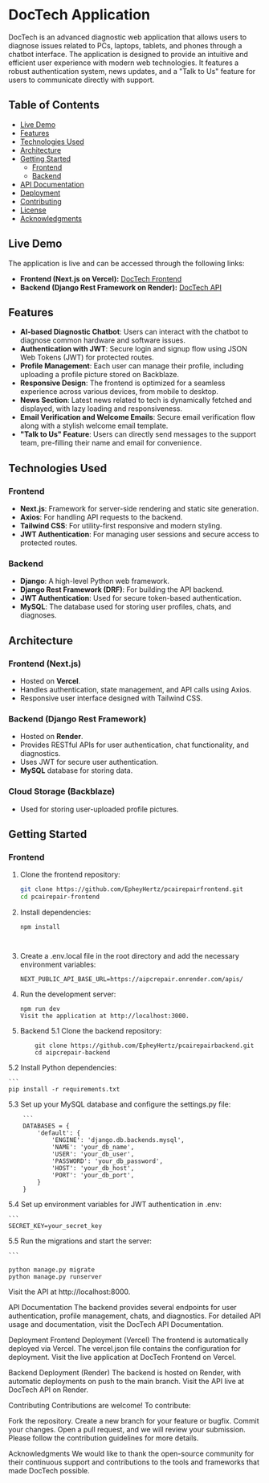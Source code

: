 # DocTech Application

DocTech is an advanced diagnostic web application that allows users to diagnose issues related to PCs, laptops, tablets, and phones through a chatbot interface. The application is designed to provide an intuitive and efficient user experience with modern web technologies. It features a robust authentication system, news updates, and a "Talk to Us" feature for users to communicate directly with support.

## Table of Contents
- [Live Demo](#live-demo)
- [Features](#features)
- [Technologies Used](#technologies-used)
- [Architecture](#architecture)
- [Getting Started](#getting-started)
  - [Frontend](#frontend)
  - [Backend](#backend)
- [API Documentation](#api-documentation)
- [Deployment](#deployment)
- [Contributing](#contributing)
- [License](#license)
- [Acknowledgments](#acknowledgments)

## Live Demo
The application is live and can be accessed through the following links:

- **Frontend (Next.js on Vercel):** [DocTech Frontend](https://pcairepair.vercel.app/)
- **Backend (Django Rest Framework on Render):** [DocTech API](https://aipcrepair.onrender.com/apis/)

## Features
- **AI-based Diagnostic Chatbot**: Users can interact with the chatbot to diagnose common hardware and software issues.
- **Authentication with JWT**: Secure login and signup flow using JSON Web Tokens (JWT) for protected routes.
- **Profile Management**: Each user can manage their profile, including uploading a profile picture stored on Backblaze.
- **Responsive Design**: The frontend is optimized for a seamless experience across various devices, from mobile to desktop.
- **News Section**: Latest news related to tech is dynamically fetched and displayed, with lazy loading and responsiveness.
- **Email Verification and Welcome Emails**: Secure email verification flow along with a stylish welcome email template.
- **"Talk to Us" Feature**: Users can directly send messages to the support team, pre-filling their name and email for convenience.

## Technologies Used

### Frontend
- **Next.js**: Framework for server-side rendering and static site generation.
- **Axios**: For handling API requests to the backend.
- **Tailwind CSS**: For utility-first responsive and modern styling.
- **JWT Authentication**: For managing user sessions and secure access to protected routes.

### Backend
- **Django**: A high-level Python web framework.
- **Django Rest Framework (DRF)**: For building the API backend.
- **JWT Authentication**: Used for secure token-based authentication.
- **MySQL**: The database used for storing user profiles, chats, and diagnoses.

## Architecture

### Frontend (Next.js)
- Hosted on **Vercel**.
- Handles authentication, state management, and API calls using Axios.
- Responsive user interface designed with Tailwind CSS.

### Backend (Django Rest Framework)
- Hosted on **Render**.
- Provides RESTful APIs for user authentication, chat functionality, and diagnostics.
- Uses JWT for secure user authentication.
- **MySQL** database for storing data.

### Cloud Storage (Backblaze)
- Used for storing user-uploaded profile pictures.

## Getting Started

### Frontend

1. Clone the frontend repository:

   ```bash
   git clone https://github.com/EpheyHertz/pcairepairfrontend.git
   cd pcairepair-frontend
2. Install dependencies:

   ```
   npm install

    
3. Create a .env.local file in the root directory and add the necessary environment variables:

    ```
    NEXT_PUBLIC_API_BASE_URL=https://aipcrepair.onrender.com/apis/
4. Run the development server:

   ```
   npm run dev
   Visit the application at http://localhost:3000.

5. Backend
5.1 Clone the backend repository:


    ```
        git clone https://github.com/EpheyHertz/pcairepairbackend.git
        cd aipcrepair-backend

5.2 Install Python dependencies:

    ```
    pip install -r requirements.txt
5.3 Set up your MySQL database and configure the settings.py file:


        ```
        DATABASES = {
            'default': {
                'ENGINE': 'django.db.backends.mysql',
                'NAME': 'your_db_name',
                'USER': 'your_db_user',
                'PASSWORD': 'your_db_password',
                'HOST': 'your_db_host',
                'PORT': 'your_db_port',
            }
        }
5.4 Set up environment variables for JWT authentication in .env:


    ```
    SECRET_KEY=your_secret_key
5.5 Run the migrations and start the server:

    ```
    
    python manage.py migrate
    python manage.py runserver
Visit the API at http://localhost:8000.

API Documentation
The backend provides several endpoints for user authentication, profile management, chats, and diagnostics. For detailed API usage and documentation, visit the DocTech API Documentation.

Deployment
Frontend Deployment (Vercel)
The frontend is automatically deployed via Vercel. The vercel.json file contains the configuration for deployment. Visit the live application at DocTech Frontend on Vercel.

Backend Deployment (Render)
The backend is hosted on Render, with automatic deployments on push to the main branch. Visit the API live at DocTech API on Render.

Contributing
Contributions are welcome! To contribute:

Fork the repository.
Create a new branch for your feature or bugfix.
Commit your changes.
Open a pull request, and we will review your submission.
Please follow the contribution guidelines for more details.


Acknowledgments
We would like to thank the open-source community for their continuous support and contributions to the tools and frameworks that made DocTech possible.




